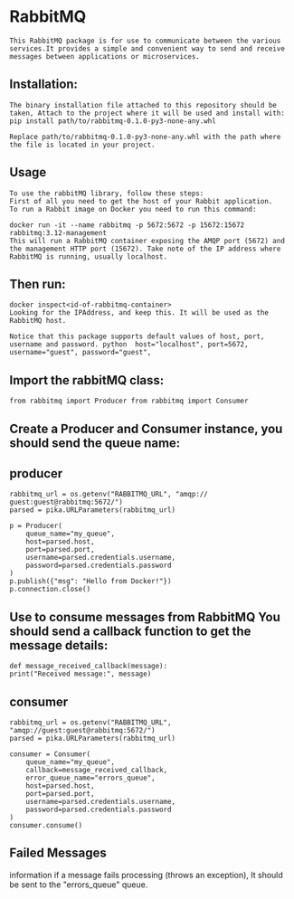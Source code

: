 # RabbitMQ

    This RabbitMQ package is for use to communicate between the various services.It provides a simple and convenient way to send and receive messages between applications or microservices.

## Installation:

    The binary installation file attached to this repository should be taken, Attach to the project where it will be used and install with:
    pip install path/to/rabbitmq-0.1.0-py3-none-any.whl

    Replace path/to/rabbitmq-0.1.0-py3-none-any.whl with the path where the file is located in your project.

## Usage

    To use the rabbitMQ library, follow these steps:
    First of all you need to get the host of your Rabbit application.
    To run a Rabbit image on Docker you need to run this command:

    docker run -it --name rabbitmq -p 5672:5672 -p 15672:15672 rabbitmq:3.12-management
    This will run a RabbitMQ container exposing the AMQP port (5672) and the management HTTP port (15672). Take note of the IP address where RabbitMQ is running, usually localhost.

## Then run:

    docker inspect<id-of-rabbitmq-container>
    Looking for the IPAddress, and keep this. It will be used as the RabbitMQ host.

    Notice that this package supports default values of host, port, username and password. python  host="localhost", port=5672, username="guest", password="guest",

## Import the rabbitMQ class:

    from rabbitmq import Producer from rabbitmq import Consumer

## Create a Producer and Consumer instance, you should send the queue name:

## producer

    rabbitmq_url = os.getenv("RABBITMQ_URL", "amqp://       guest:guest@rabbitmq:5672/")
    parsed = pika.URLParameters(rabbitmq_url)

    p = Producer(
        queue_name="my_queue",
        host=parsed.host,
        port=parsed.port,
        username=parsed.credentials.username,
        password=parsed.credentials.password
    )
    p.publish({"msg": "Hello from Docker!"})
    p.connection.close()

## Use to consume messages from RabbitMQ You should send a callback function to get the message details:

    def message_received_callback(message):
    print("Received message:", message)

## consumer

    rabbitmq_url = os.getenv("RABBITMQ_URL", "amqp://guest:guest@rabbitmq:5672/")
    parsed = pika.URLParameters(rabbitmq_url)

    consumer = Consumer(
        queue_name="my_queue",
        callback=message_received_callback,
        error_queue_name="errors_queue",
        host=parsed.host,
        port=parsed.port,
        username=parsed.credentials.username,
        password=parsed.credentials.password
    )
    consumer.consume()

## Failed Messages

information if a message fails processing (throws an exception), It should be sent to the "errors_queue" queue.
